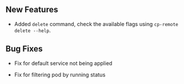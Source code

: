## New Features

* Added `delete` command, check the available flags using `cp-remote delete --help`.

## Bug Fixes

* Fix for default service not being applied

* Fix for filtering pod by running status